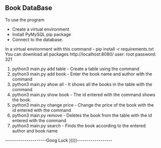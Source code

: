 ## Book DataBase
To use the program

* Create a virtual environment
* Install PyMySQL pip package
* Connect to the database.

In a virtual environment with this command - pip install -r requirements.txt
You can download all packages
http://localhost:8080/
user: root
password: 321



1. python3 main.py add table - Create a table using the command
2. python3 main.py add book - Enter the book name and author with the command
3. python3 main.py ahow all - It shows all the books in the table with the command
4. python3 main.py show book - The id entered with the command shows the book.
5. python3 main.py change price - Change the price of the book with the id entered with the command
6. python3 main.py remove - Deletes the book from the table with the id entered with the command
7. python3 main.py search - Finds the book according to the entered author and book name



---------------------Goog Luck )))))------------------



